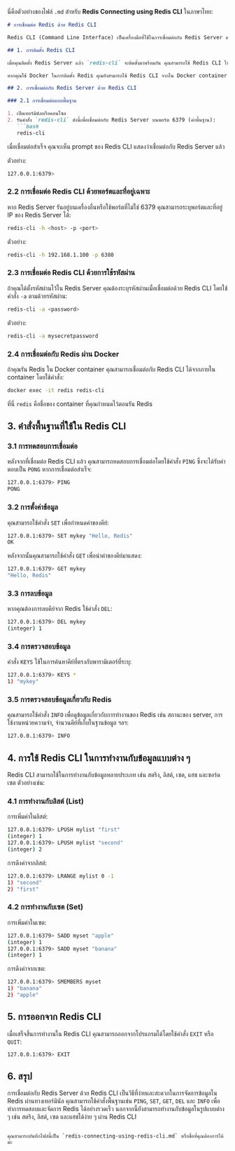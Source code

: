 นี่คือตัวอย่างของไฟล์ `.md` สำหรับ **Redis Connecting using Redis CLI** ในภาษาไทย:

```markdown
# การเชื่อมต่อ Redis ด้วย Redis CLI

Redis CLI (Command Line Interface) เป็นเครื่องมือที่ใช้ในการเชื่อมต่อกับ Redis Server และทำการส่งคำสั่งต่าง ๆ เพื่อเข้าถึงข้อมูลหรือจัดการ Redis ภายในสภาพแวดล้อมคอนโซล หรือเทอร์มินัล ในเอกสารนี้เราจะเรียนรู้วิธีการเชื่อมต่อ Redis ด้วย Redis CLI และวิธีการใช้งานคำสั่งพื้นฐาน

## 1. การติดตั้ง Redis CLI

เมื่อคุณติดตั้ง Redis Server แล้ว `redis-cli` จะติดตั้งมาพร้อมกัน คุณสามารถใช้ Redis CLI ในการเชื่อมต่อและจัดการ Redis ได้ทันที โดยไม่ต้องติดตั้งเพิ่มเติม

หากคุณใช้ Docker ในการติดตั้ง Redis คุณยังสามารถใช้ Redis CLI จากใน Docker container ได้เช่นกัน

## 2. การเชื่อมต่อกับ Redis Server ด้วย Redis CLI

### 2.1 การเชื่อมต่อแบบพื้นฐาน

1. เปิดเทอร์มินัลหรือคอนโซล
2. รันคำสั่ง `redis-cli` ดังนี้เพื่อเชื่อมต่อกับ Redis Server บนพอร์ต 6379 (ค่าพื้นฐาน):
   ```bash
   redis-cli
   ```

   เมื่อเชื่อมต่อสำเร็จ คุณจะเห็น prompt ของ Redis CLI แสดงว่าเชื่อมต่อกับ Redis Server แล้ว

   ตัวอย่าง:
   ```bash
   127.0.0.1:6379>
   ```

### 2.2 การเชื่อมต่อ Redis CLI ด้วยพอร์ตและที่อยู่เฉพาะ

หาก Redis Server รันอยู่บนเครื่องอื่นหรือใช้พอร์ตที่ไม่ใช่ 6379 คุณสามารถระบุพอร์ตและที่อยู่ IP ของ Redis Server ได้:

```bash
redis-cli -h <host> -p <port>
```

ตัวอย่าง:
```bash
redis-cli -h 192.168.1.100 -p 6380
```

### 2.3 การเชื่อมต่อ Redis CLI ด้วยการใช้รหัสผ่าน

ถ้าคุณได้ตั้งรหัสผ่านไว้ใน Redis Server คุณต้องระบุรหัสผ่านเมื่อเชื่อมต่อด้วย Redis CLI โดยใช้คำสั่ง `-a` ตามด้วยรหัสผ่าน:

```bash
redis-cli -a <password>
```

ตัวอย่าง:
```bash
redis-cli -a mysecretpassword
```

### 2.4 การเชื่อมต่อกับ Redis ผ่าน Docker

ถ้าคุณรัน Redis ใน Docker container คุณสามารถเชื่อมต่อกับ Redis CLI ได้จากภายใน container โดยใช้คำสั่ง:

```bash
docker exec -it redis redis-cli
```

ที่นี่ `redis` คือชื่อของ container ที่คุณกำหนดไว้ตอนรัน Redis

## 3. คำสั่งพื้นฐานที่ใช้ใน Redis CLI

### 3.1 การทดสอบการเชื่อมต่อ
หลังจากที่เชื่อมต่อ Redis CLI แล้ว คุณสามารถทดสอบการเชื่อมต่อโดยใช้คำสั่ง `PING` ซึ่งจะได้รับคำตอบเป็น `PONG` หากการเชื่อมต่อสำเร็จ:
```bash
127.0.0.1:6379> PING
PONG
```

### 3.2 การตั้งค่าข้อมูล
คุณสามารถใช้คำสั่ง `SET` เพื่อกำหนดค่าของคีย์:
```bash
127.0.0.1:6379> SET mykey "Hello, Redis"
OK
```

หลังจากนั้นคุณสามารถใช้คำสั่ง `GET` เพื่อนำค่าของคีย์มาแสดง:
```bash
127.0.0.1:6379> GET mykey
"Hello, Redis"
```

### 3.3 การลบข้อมูล
หากคุณต้องการลบคีย์จาก Redis ใช้คำสั่ง `DEL`:
```bash
127.0.0.1:6379> DEL mykey
(integer) 1
```

### 3.4 การตรวจสอบข้อมูล
คำสั่ง `KEYS` ใช้ในการค้นหาคีย์ที่ตรงกับพารามิเตอร์ที่ระบุ:
```bash
127.0.0.1:6379> KEYS *
1) "mykey"
```

### 3.5 การตรวจสอบข้อมูลเกี่ยวกับ Redis
คุณสามารถใช้คำสั่ง `INFO` เพื่อดูข้อมูลเกี่ยวกับการทำงานของ Redis เช่น สถานะของ server, การใช้งานหน่วยความจำ, จำนวนคีย์ที่เก็บในฐานข้อมูล ฯลฯ:
```bash
127.0.0.1:6379> INFO
```

## 4. การใช้ Redis CLI ในการทำงานกับข้อมูลแบบต่าง ๆ

Redis CLI สามารถใช้ในการทำงานกับข้อมูลหลายประเภท เช่น สตริง, ลิสต์, เซต, แฮช และซอร์ดเซต ตัวอย่างเช่น:

### 4.1 การทำงานกับลิสต์ (List)
การเพิ่มค่าในลิสต์:
```bash
127.0.0.1:6379> LPUSH mylist "first"
(integer) 1
127.0.0.1:6379> LPUSH mylist "second"
(integer) 2
```

การดึงค่าจากลิสต์:
```bash
127.0.0.1:6379> LRANGE mylist 0 -1
1) "second"
2) "first"
```

### 4.2 การทำงานกับเซต (Set)
การเพิ่มค่าในเซต:
```bash
127.0.0.1:6379> SADD myset "apple"
(integer) 1
127.0.0.1:6379> SADD myset "banana"
(integer) 1
```

การดึงค่าจากเซต:
```bash
127.0.0.1:6379> SMEMBERS myset
1) "banana"
2) "apple"
```

## 5. การออกจาก Redis CLI

เมื่อเสร็จสิ้นการทำงานใน Redis CLI คุณสามารถออกจากโปรแกรมได้โดยใช้คำสั่ง `EXIT` หรือ `QUIT`:

```bash
127.0.0.1:6379> EXIT
```

## 6. สรุป

การเชื่อมต่อกับ Redis Server ด้วย Redis CLI เป็นวิธีที่ง่ายและสะดวกในการจัดการข้อมูลใน Redis ผ่านทางเทอร์มินัล คุณสามารถใช้คำสั่งพื้นฐานเช่น `PING`, `SET`, `GET`, `DEL` และ `INFO` เพื่อทำการทดสอบและจัดการ Redis ได้อย่างรวดเร็ว นอกจากนี้ยังสามารถทำงานกับข้อมูลในรูปแบบต่าง ๆ เช่น สตริง, ลิสต์, เซต และแฮชได้ง่าย ๆ ผ่าน Redis CLI
```

คุณสามารถบันทึกไฟล์นี้เป็น `redis-connecting-using-redis-cli.md` หรือชื่อที่คุณต้องการได้ค่ะ